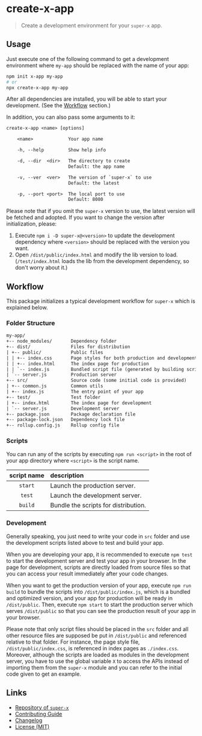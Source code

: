 # create-x-app

> Create a development environment for your `super-x` app.

## Usage

Just execute one of the following command to get a development environment where `my-app` should be replaced with the name of your app:

```bash
npm init x-app my-app
# or
npx create-x-app my-app
```

After all dependencies are installed, you will be able to start your development. (See the [Workflow](#workflow) section.)

In addition, you can also pass some arguments to it:

```txt
create-x-app <name> [options]

    <name>             Your app name

    -h, --help         Show help info

    -d, --dir  <dir>   The directory to create
                       Default: the app name

    -v, --ver  <ver>   The version of `super-x` to use
                       Default: the latest

    -p, --port <port>  The local port to use
                       Default: 8080
```

Please note that if you omit the `super-x` version to use, the latest version will be fetched and adopted. If you want to change the version after initialization, please:

1. Execute `npm i -D super-x@<version>` to update the development dependency where `<version>` should be replaced with the version you want.
2. Open `/dist/public/index.html` and modify the lib version to load. (`/test/index.html` loads the lib from the development dependency, so don't worry about it.)

## Workflow

This package initializes a typical development workflow for `super-x` which is explained below.

### Folder Structure

```txt
my-app/
+-- node_modules/       Dependency folder
+-- dist/               Files for distribution
| +-- public/           Public files
| | +-- index.css       Page styles for both production and development
| | +-- index.html      The index page for production
| | `-- index.js        Bundled script file (generated by building script)
| `-- server.js         Production server
+-- src/                Source code (some initial code is provided)
| +-- common.js         Common utils
| +-- index.js          The entry point of your app
+-- test/               Test folder
| +-- index.html        The index page for development
| `-- server.js         Development server
+-- package.json        Package declaration file
+-- package-lock.json   Dependency lock file
+-- rollup.config.js    Rollup config file
```

### Scripts

You can run any of the scripts by executing `npm run <script>` in the root of your app directory where `<script>` is the script name.

| script name | description                          |
|:-----------:|:-------------------------------------|
|   `start`   | Launch the production server.        |
|   `test`    | Launch the development server.       |
|   `build`   | Bundle the scripts for distribution. |

### Development

Generally speaking, you just need to write your code in `src` folder and use the development scripts listed above to test and build your app.

When you are developing your app, it is recommended to execute `npm test` to start the development server and test your app in your browser. In the page for development, scripts are directly loaded from source files so that you can access your result immediately after your code changes.

When you want to get the production version of your app, execute `npm run build` to bundle the scripts into `/dist/public/index.js`, which is a bundled and optimized version, and your app for production will be ready in `/dist/public`. Then, execute `npm start` to start the production server which serves `/dist/public` so that you can see the production result of your app in your browser.

Please note that only script files should be placed in the `src` folder and all other resource files are supposed be put in `/dist/public` and referenced relative to that folder. For instance, the page style file, `/dist/public/index.css`, is referenced in index pages as `./index.css`. Moreover, although the scripts are loaded as modules in the development server, you have to use the global variable `X` to access the APIs instead of importing them from the `super-x` module and you can refer to the initial code given to get an example.

## Links

- [Repository of `super-x`](https://github.com/huang2002/super-x)
- [Contributing Guide](./CONTRIBUTING.md)
- [Changelog](./CHANGELOG.md)
- [License (MIT)](./LICENSE)
